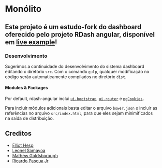 # Monólito
## Este projeto é um estudo-fork do dashboard oferecido pelo projeto RDash angular, disponível em [live example](http://rdash.github.io/)!

### Desenvolvimento
Sugerimos a continuidade do desenvolvimento do sistema dashboard editando o diretório `src`. Com o comando `gulp`, 
qualquer modificação no código serão automaticamente compilados no diretório `dist`.

#### Modules & Packages
Por default, rdash-angular inclui [`ui.bootstrap`](http://angular-ui.github.io/bootstrap/), [`ui.router`](https://github.com/angular-ui/ui-router) e [`ngCookies`](https://docs.angularjs.org/api/ngCookies).

Para incluir módulos adicionais basta editar o arquivo `bower.json` e incluir as referências no arquivo `src/index.html`, para que eles sejam minimificados na saída de distribuição.

## Creditos
* [Elliot Hesp](https://github.com/Ehesp)
* [Leonel Samayoa](https://github.com/lsamayoa)
* [Mathew Goldsborough](https://github.com/mgoldsborough)
* [Ricardo Pascua Jr](https://github.com/rdpascua)
